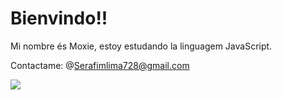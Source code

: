 # Bienvindo!!

Mi nombre és Moxie, estoy estudando la linguagem JavaScript.

Contactame: @Serafimlima728@gmail.com

<img src="/assets/img/https://tenor.com/bZPr3.gif">

